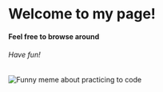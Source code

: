 # Welcome to my page!
#### Feel free to browse around
###### Have fun!

![Funny meme about practicing to code](https://uploads-ssl.webflow.com/5f3c19f18169b62a0d0bf387/60d33be945999ae41a3f4c92_feUdO9AA3CsdZrM3bRAlu9V70223KhcG7X9M-XqwItrqnuDRXvOTyOcaVohLoIp2jUtyUGgSonDuERdDE-Fg-TLm_2pkcahkZ3Z8kUm-iiWi8nKEqtgPSe-9DMoTSCHRPm113AWl.png)
